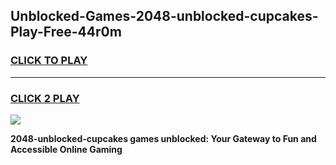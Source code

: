 
## Unblocked-Games-2048-unblocked-cupcakes-Play-Free-44r0m
<h3>
<a href="https://premium76.site?title=2048-unblocked-cupcakes&ref=21A">CLICK TO PLAY</a></h3>
<hr>

<h3>
<a href="https://premium76.site?title=2048-unblocked-cupcakes&ref=21A">CLICK 2 PLAY</a>
  
</h3>

<a href="https://premium76.site?title=2048-unblocked-cupcakes&ref=21A"><img src="https://clearcache.store/games.png"></a>


**2048-unblocked-cupcakes games unblocked: Your Gateway to Fun and Accessible Online Gaming**
